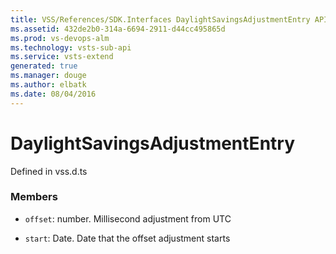 ```yaml
---
title: VSS/References/SDK.Interfaces DaylightSavingsAdjustmentEntry API | Extensions for Visual Studio Team Services
ms.assetid: 432de2b0-314a-6694-2911-d44cc495865d
ms.prod: vs-devops-alm
ms.technology: vsts-sub-api
ms.service: vsts-extend
generated: true
ms.manager: douge
ms.author: elbatk
ms.date: 08/04/2016
---
```


# DaylightSavingsAdjustmentEntry

Defined in vss.d.ts



### Members

* `offset`: number. Millisecond adjustment from UTC

* `start`: Date. Date that the offset adjustment starts

